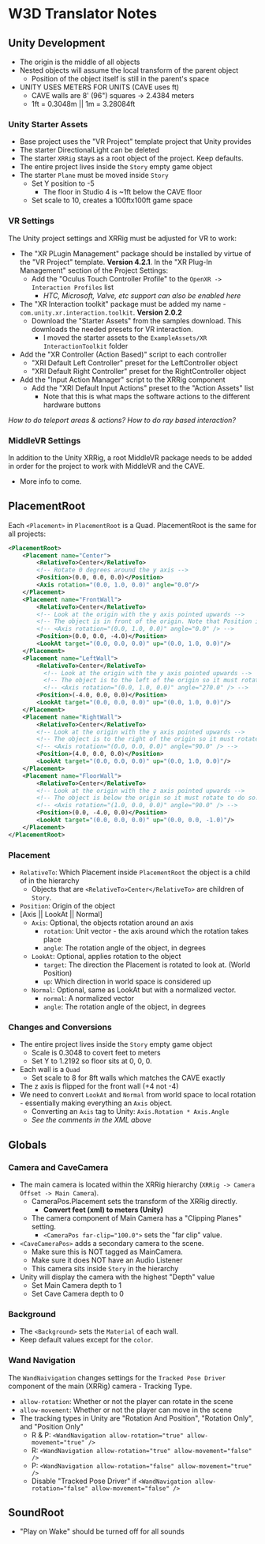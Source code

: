 # W3D Translator Notes

## Unity Development

- The origin is the middle of all objects
- Nested objects will assume the local transform of the parent object
  - Position of the object itself is still in the parent's space
- UNITY USES METERS FOR UNITS (CAVE uses ft)
  - CAVE walls are 8' (96") squares -> 2.4384 meters
  - 1ft = 0.3048m || 1m = 3.28084ft

### Unity Starter Assets

- Base project uses the "VR Project" template project that Unity provides
- The starter DirectionalLight can be deleted
- The starter `XRRig` stays as a root object of the project. Keep defaults.
- The entire project lives inside the `Story` empty game object
- The starter `Plane` must be moved inside `Story`
  - Set Y position to -5
    - The floor in Studio 4 is ~1ft below the CAVE floor
  - Set scale to 10, creates a 100ftx100ft game space

### VR Settings

The Unity project settings and XRRig must be adjusted for VR to work:

- The "XR PLugin Management" package should be installed by virtue of the "VR Project" template. **Version 4.2.1**. In the "XR Plug-In Management" section of the Project Settings:
  - Add the "Oculus Touch Controller Profile" to the `OpenXR -> Interaction Profiles` list
    - *HTC, Microsoft, Valve, etc support can also be enabled here*
- The "XR Interaction toolkit" package must be added my name - `com.unity.xr.interaction.toolkit`. **Version 2.0.2**
  - Download the "Starter Assets" from the samples download. This downloads the needed presets for VR interaction.
    - I moved the starter assets to the `ExampleAssets/XR InteractionToolkit` folder
- Add the "XR Controller (Action Based)" script to each controller
  - "XRI Default Left Controller" preset for the LeftController object
  - "XRI Default Right Controller" preset for the RightController object
- Add the "Input Action Manager" script to the XRRig component
  - Add the "XRI Default Input Actions" preset to the "Action Assets" list
    - Note that this is what maps the software actions to the different hardware buttons

*How to do teleport areas & actions?*
*How to do ray based interaction?*

### MiddleVR Settings

In addition to the Unity XRRig, a root MiddleVR package needs to be added in order for the project to work with MiddleVR and the CAVE.

- More info to come.

## PlacementRoot

Each `<Placement>` in `PlacementRoot` is a Quad. PlacementRoot is the same for all projects:

```xml
<PlacementRoot>
    <Placement name="Center">
        <RelativeTo>Center</RelativeTo>
        <!-- Rotate 0 degrees around the y axis -->
        <Position>(0.0, 0.0, 0.0)</Position>
        <Axis rotation="(0.0, 1.0, 0.0)" angle="0.0"/>
    </Placement>
    <Placement name="FrontWall">
        <RelativeTo>Center</RelativeTo>
        <!-- Look at the origin with the y axis pointed upwards -->
        <!-- The object is in front of the origin. Note that Position is (0, 0, 4) in Unity.  -->
        <!-- <Axis rotation="(0.0, 1.0, 0.0)" angle="0.0" /> -->
        <Position>(0.0, 0.0, -4.0)</Position>
        <LookAt target="(0.0, 0.0, 0.0)" up="(0.0, 1.0, 0.0)"/>
    </Placement>
    <Placement name="LeftWall">
        <RelativeTo>Center</RelativeTo>
          <!-- Look at the origin with the y axis pointed upwards -->
          <!-- The object is to the left of the origin so it must rotate to do so -->
          <!-- <Axis rotation="(0.0, 1.0, 0.0)" angle="270.0" /> -->
        <Position>(-4.0, 0.0, 0.0)</Position>
        <LookAt target="(0.0, 0.0, 0.0)" up="(0.0, 1.0, 0.0)"/>
    </Placement>
    <Placement name="RightWall">
        <RelativeTo>Center</RelativeTo>
        <!-- Look at the origin with the y axis pointed upwards -->
        <!-- The object is to the right of the origin so it must rotate to do so -->
        <!-- <Axis rotation="(0.0, 0.0, 0.0)" angle="90.0" /> -->
        <Position>(4.0, 0.0, 0.0)</Position>
        <LookAt target="(0.0, 0.0, 0.0)" up="(0.0, 1.0, 0.0)"/>
    </Placement>
    <Placement name="FloorWall">
        <RelativeTo>Center</RelativeTo>
        <!-- Look at the origin with the z axis pointed upwards -->
        <!-- The object is below the origin so it must rotate to do so. Note that by rotating over the X axis the Z axis now points downward. -->
        <!-- <Axis rotation="(1.0, 0.0, 0.0)" angle="90.0" /> -->
        <Position>(0.0, -4.0, 0.0)</Position>
        <LookAt target="(0.0, 0.0, 0.0)" up="(0.0, 0.0, -1.0)"/>
    </Placement>
</PlacementRoot>
```

### Placement

- `RelativeTo`: Which Placement inside `PlacementRoot` the object is a child of in the hierarchy  
  - Objects that are `<RelativeTo>Center</RelativeTo>` are children of `Story`.
- `Position`: Origin of the object
- [Axis || LookAt || Normal]
  - `Axis`: Optional, the objects rotation around an axis
    - `rotation`: Unit vector - the axis around which the rotation takes place
    - `angle`: The rotation angle of the object, in degrees
  - `LookAt`: Optional, applies rotation to the object
    - `target`: The direction the Placement is rotated to look at. (World Position)
    - `up`: Which direction in world space is considered up
  - `Normal`: Optional, same as LookAt but with a normalized vector.
    - `normal`: A normalized vector
    - `angle`: The rotation angle of the object, in degrees

### Changes and Conversions

- The entire project lives inside the `Story` empty game object
  - Scale is 0.3048 to covert feet to meters
  - Set Y to 1.2192 so floor sits at 0, 0, 0.
- Each wall is a `Quad`
  - Set scale to 8 for 8ft walls which matches the CAVE exactly
- The z axis is flipped for the front wall (+4 not -4)
- We need to convert `LookAt` and `Normal` from world space to local rotation - essentially making everything an `Axis` object.
  - Converting an `Axis` tag to Unity: `Axis.Rotation * Axis.Angle`
  - *See the comments in the XML above*

## Globals

### Camera and CaveCamera

- The main camera is located within the XRRig hierarchy (`XRRig -> Camera Offset -> Main Camera`).
  - CameraPos.Placement sets the transform of the XRRig directly.
    - **Convert feet (xml) to meters (Unity)**
  - The camera component of Main Camera has a "Clipping Planes" setting.
    - `<CameraPos far-clip="100.0">` sets the "far clip" value.
- `<CaveCameraPos>` adds a secondary camera to the scene.
  - Make sure this is NOT tagged as MainCamera.
  - Make sure it does NOT have an Audio Listener
  - This camera sits inside `Story` in the hierarchy
- Unity will display the camera with the highest "Depth" value
  - Set Main Camera depth to 1
  - Set Cave Camera depth to 0

### Background

- The `<Background>` sets the `Material` of each wall.
- Keep default values except for the `color`.

### Wand Navigation

The `WandNaivigation` changes settings for the `Tracked Pose Driver` component of the main (XRRig) camera - Tracking Type.

- `allow-rotation`: Whether or not the player can rotate in the scene
- `allow-movement`: Whether or not the player can move in the scene
- The tracking types in Unity are "Rotation And Position", "Rotation Only", and "Position Only"
  - R & P: `<WandNavigation allow-rotation="true" allow-movement="true" />`
  - R: `<WandNavigation allow-rotation="true" allow-movement="false" />`
  - P: `<WandNavigation allow-rotation="false" allow-movement="true" />`
  - Disable "Tracked Pose Driver" if `<WandNavigation allow-rotation="false" allow-movement="false" />`

## SoundRoot

- "Play on Wake" should be turned off for all sounds
